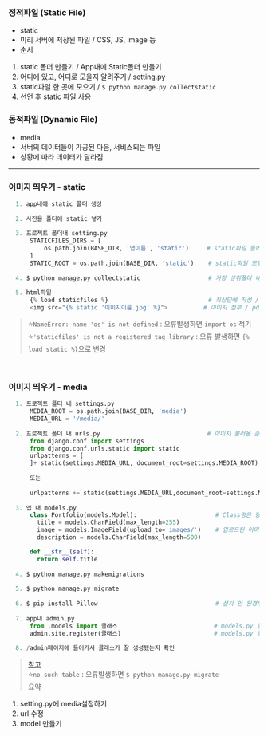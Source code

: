 ### 정적파일 (Static File)  
- static 
- 미리 서버에 저장된 파일 / CSS, JS, image 등  
- 순서  
1. static 폴더 만들기 / App내에 Static폴더 만들기  
2. 어디에 있고, 어디로 모을지 알려주기 / setting.py  
3. static파일 한 곳에 모으기 / `$ python manage.py collectstatic`  
4. 선언 후 static 파일 사용  

### 동적파일 (Dynamic File)  
- media  
- 서버의 데이터들이 가공된 다음, 서비스되는 파일  
- 상황에 따라 데이터가 달라짐  


- - -  

### 이미지 띄우기 - static  
```python
  1. app내에 static 폴더 생성
  
  2. 사진을 폴더에 static 넣기
  
  3. 프로젝트 폴더내 setting.py
      STATICFILES_DIRS = [
          os.path.join(BASE_DIR, '앱이름', 'static')     # static파일 들어있는 경로
      ]
      STATIC_ROOT = os.path.join(BASE_DIR, 'static')    # static파일 모을 위치
  
  4. $ python manage.py collectstatic                   # 가장 상위폴더 내에 static폴더 생성됨
  
  5. html파일
      {% load staticfiles %}                            # 최상단에 작성 / static파일 불러옴
      <img src="{% static '이미지이름.jpg' %}">          # 이미지 첨부 / pdf는 `img`가 아닌 `a`
```  
> ⭐️`NameError: name 'os' is not defined` : 오류발생하면 `import os` 적기  
> ⭐️`'staticfiles' is not a registered tag library` : 오류 발생하면 `{% load static %}`으로 변경  

<br>

### 이미지 띄우기 - media
```python
  1. 프로젝트 폴더 내 settings.py
      MEDIA_ROOT = os.path.join(BASE_DIR, 'media')
      MEDIA_URL = '/media/'
  
  2. 프로젝트 폴더 내 urls.py                              # 이미지 불러올 준비단계. 이해하지말기
      from django.conf import settings
      from django.conf.urls.static import static
      urlpatterns = [
      ]+ static(settings.MEDIA_URL, document_root=settings.MEDIA_ROOT)
      
      또는
      
      urlpatterns += static(settings.MEDIA_URL,document_root=settings.MEDIA_ROOT)
  
  3. 앱 내 models.py
      class Portfolio(models.Model):                      # Class명은 항상 대문자로 시작하게
        title = models.CharField(max_length=255)
        image = models.ImageField(upload_to='images/')    # 업로드된 이미지를 images폴더에 넣기
        description = models.CharField(max_length=500)

      def __str__(self):
        return self.title
  
  4. $ python manage.py makemigrations
  
  5. $ python manage.py migrate
  
  6. $ pip install Pillow                                 # 설치 안 된경우
  
  7. app내 admin.py
      from .models import 클래스                           # models.py 클래스
      admin.site.register(클래스)                          # models.py 클래스
  
  8. /admin페이지에 들어가서 클래스가 잘 생성됐는지 확인
  ```  
> [참고](https://docs.djangoproject.com/ko/2.1/topics/db/models/)  
> ⭐️`no such table` : 오류발생하면 `$ python manage.py migrate`  
> 요약
1. setting.py에 media설정하기  
2. url 수정  
3. model 만들기  
